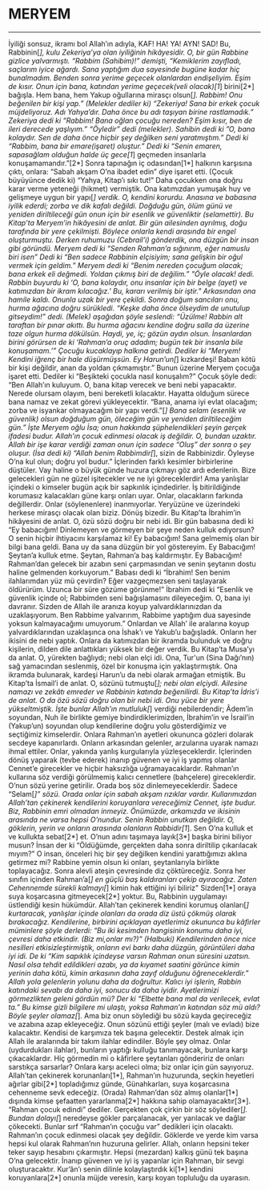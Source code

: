 # MERYEM
---
İyiliği sonsuz, ikramı bol Allah’ın adıyla,
KAF! HA! YA! AYN! SAD!
Bu, Rabbinin[*], kulu Zekeriya’ya olan iyiliğinin hikâyesidir.
O, bir gün Rabbine gizlice yalvarmıştı.
“Rabbim (Sahibim)!” demişti, “Kemiklerim zayıfladı, saçlarım iyice ağardı. Sana yaptığım dua sayesinde bugüne kadar hiç bunalmadım.
Benden sonra yerime geçecek olanlardan endişeliyim. Eşim de kısır. Onun için bana, katından yerime geçecek(veli olacak)[1*] birini[2*] bağışla.
Hem bana, hem Yakup oğullarına mirasçı olsun[*]. Rabbim! Onu beğenilen bir kişi yap.”
(Melekler dediler ki) “Zekeriya! Sana bir erkek çocuk müjdeliyoruz. Adı Yahya’dır. Daha önce bu adı taşıyan birine rastlamadık.”
Zekeriya dedi ki “Rabbim! Bana oğlan çocuğu nereden? Eşim kısır, ben de ileri derecede yaşlıyım.”
“Öyledir” dedi (melekler). Sahibin dedi ki ”O, bana kolaydır. Sen de daha önce hiçbir şey değilken seni yaratmıştım.”
Dedi ki “Rabbim, bana bir emare(işaret) oluştur.” Dedi ki “Senin emaren, sapasağlam olduğun halde üç gece[1*] geçmeden insanlarla konuşamamandır.”[2*]
Sonra tapınağın iç odasından[1*] halkının karşısına çıktı, onlara: “Sabah akşam O’na ibadet edin” diye işaret etti.
(Çocuk büyüyünce dedik ki) “Yahya, Kitap’ı sıkı tut!” Daha çocukken ona doğru karar verme yeteneği (hikmet) vermiştik.
Ona katımızdan yumuşak huy ve gelişmeye uygun bir yapı[*] verdik. O, kendini korurdu.
Anasına ve babasına iyilik ederdi; zorba ve dik kafalı değildi.
Doğduğu gün, ölüm günü ve yeniden diriltileceği gün onun için bir esenlik ve güvenliktir (selamettir).
Bu Kitap’ta Meryem’in hikâyesini de anlat. Bir gün ailesinden ayrılmış, doğu tarafında bir yere çekilmişti.
Böylece onlarla kendi arasında bir engel oluşturmuştu. Derken ruhumuzu (Cebrail’i) gönderdik, ona düzgün bir insan gibi göründü.
Meryem dedi ki “Senden Rahman’a sığınırım, eğer namuslu biri isen”
Dedi ki “Ben sadece Rabbinin elçisiyim; sana gelişkin bir oğul vermek için geldim.”
Meryem dedi ki “Benim nereden çocuğum olacak; bana erkek eli değmedi. Yoldan çıkmış biri de değilim.”
"Öyle olacak! dedi. Rabbin buyurdu ki ‘O, bana kolaydır, onu insanlar için bir belge (ayet) ve katımızdan bir ikram kılacağız.' Bu, kararı verilmiş bir iştir."
Arkasından ona hamile kaldı. Onunla uzak bir yere çekildi.
Sonra doğum sancıları onu, hurma ağacına doğru sürükledi. “Keşke daha önce ölseydim de unutulup gitseydim!” dedi.
(Melek) aşağıdan şöyle seslendi: “Üzülme! Rabbin alt taraftan bir pınar akıttı.
Bu hurma ağacını kendine doğru salla da üzerine taze olgun hurma dökülsün.
Haydi, ye, iç; gözün aydın olsun. İnsanlardan birini görürsen de ki ‘Rahman’a oruç adadım; bugün tek bir insanla bile konuşamam.’”
Çocuğu kucaklayıp halkına getirdi. Dediler ki “Meryem! Kendini iğrenç bir hale düşürmüşsün.
Ey Harun’un[*] kızkardeşi! Baban kötü bir kişi değildir, anan da yoldan çıkmamıştır.”
Bunun üzerine Meryem çocuğa işaret etti. Dediler ki “Beşikteki çocukla nasıl konuşalım?”
Çocuk şöyle dedi: “Ben Allah’ın kuluyum. O, bana kitap verecek ve beni nebi yapacaktır.
Nerede olursam olayım, beni bereketli kılacaktır. Hayatta olduğum sürece bana namaz ve zekat görevi yükleyecektir.
“Bana, anama iyi evlat olacağım; zorba ve isyankar olmayacağım bir yapı verdi.”[*]
Bana selam (esenlik ve güvenlik) olsun doğduğum gün, öleceğim gün ve yeniden diriltileceğim gün.”
İşte Meryem oğlu İsa; onun hakkında şüphelendikleri şeyin gerçek ifadesi budur.
Allah’ın çocuk edinmesi olacak iş değildir. O, bundan uzaktır. Allah bir işe karar verdiği zaman onun için sadece “Oluş” der sonra o şey oluşur.
(İsa dedi ki) “Allah benim Rabbimdir[*], sizin de Rabbinizdir. Öyleyse O’na kul olun; doğru yol budur.”
İçlerinden farklı kesimler birbirlerine düştüler. Vay haline o büyük günde huzura çıkmayı göz ardı edenlerin.
Bize gelecekleri gün ne güzel işitecekler ve ne iyi göreceklerdir! Ama yanlışlar içindeki o kimseler bugün açık bir sapkınlık içindedirler.
İş bitirildiğinde korumasız kalacakları  güne karşı onları uyar. Onlar, olacakların farkında değillerdir. Onlar (söylenenlere) inanmıyorlar.
Yeryüzüne ve üzerindeki herkese mirasçı olacak olan biziz. Dönüş bizedir.
Bu Kitap’ta İbrahim’in hikâyesini de anlat. O, özü sözü doğru bir nebi idi.
Bir gün babasına dedi ki “Ey babacığım! Dinlemeyen ve görmeyen bir şeye neden kulluk ediyorsun? O senin hiçbir ihtiyacını karşılamaz ki!
Ey babacığım! Sana gelmemiş olan bir bilgi bana geldi. Bana uy da sana düzgün bir yol göstereyim.
Ey Babacığım! Şeytan’a kulluk etme. Şeytan, Rahman’a baş kaldırmıştır.
Ey Babacığım! Rahman’dan gelecek bir azabın seni çarpmasından ve senin şeytanın dostu haline gelmenden korkuyorum.”
Babası dedi ki “İbrahim! Sen benim ilahlarımdan yüz mü çevirdin? Eğer vazgeçmezsen seni taşlayarak öldürürüm. Uzunca bir süre gözüme görünme!”
İbrahim dedi ki “Esenlik ve güvenlik içinde ol; Rabbimden seni bağışlamasını dileyeceğim. O, bana iyi davranır.
Sizden de Allah ile aranıza koyup yalvardıklarınızdan da uzaklaşıyorum. Ben Rabbime yalvarırım, Rabbime yaptığım dua sayesinde yoksun kalmayacağımı umuyorum.”
Onlardan ve Allah’ ile aralarına koyup yalvardıklarından uzaklaşınca ona İshak’ı ve Yakub’u bağışladık. Onların her ikisini de nebi yaptık.
Onlara da katımızdan bir ikramda bulunduk ve doğru kişilerin, dilden dile anlattıkları yüksek bir değer verdik.
Bu Kitap’ta Musa’yı da anlat. O, yürekten bağlıydı; nebi olan elçi idi.
Ona, Tur'un (Sina Dağı’nın) sağ yamacından seslenmiş, özel bir konuşma için yaklaştırmıştık.
Ona ikramda bulunarak, kardeşi Harun’u da nebi olarak armağan etmiştik.
Bu Kitap’ta İsmail’i de anlat. O, sözünü tutmuştu[*]; nebi olan elçiydi.
Ailesine namazı ve zekâtı emreder ve Rabbinin katında beğenilirdi.
Bu Kitap’ta İdris’i de anlat. O da özü sözü doğru olan bir nebi idi.
Onu yüce bir yere yükseltmiştik.
İşte bunlar Allah’ın mutluluk[*] verdiği nebilerdendir; Âdem’in soyundan, Nuh ile birlikte gemiye bindirdiklerimizden, İbrahim’in ve İsrail’in (Yakup’un) soyundan olup kendilerine doğru yolu gösterdiğimiz ve seçtiğimiz kimselerdir. Onlara Rahman’ın ayetleri okununca gözleri dolarak secdeye kapanırlardı.
Onların arkasından gelenler, arzularına uyarak namazı ihmal ettiler. Onlar, yakında yanlış kurgularıyla yüzleşeceklerdir.
İçlerinden dönüş yaparak (tevbe ederek) inanıp güvenen ve iyi iş yapmış olanlar Cennet’e girecekler ve hiçbir haksızlığa uğramayacaklardır.
Rahman’ın kullarına söz verdiği görülmemiş kalıcı cennetlere (bahçelere) gireceklerdir. O’nun sözü yerine getirilir.
Orada boş söz dinlemeyeceklerdir. Sadece “Selam[*]” sözü. Orada onlar için sabah akşam rızıklar vardır.
Kullarımızdan Allah’tan çekinerek kendilerini koruyanlara vereceğimiz Cennet, işte budur.
Biz, Rabbinin emri olmadan inmeyiz. Önümüzde, arkamızda ve ikisinin arasında ne varsa hepsi O’nundur. Senin Rabbin unutkan değildir.
O, göklerin, yerin ve onların arasında olanların Rabbidir[1*]. Sen O’na kulluk et ve kullukta sebat[2*] et. O’nun adını taşımaya layık[3*] başka birini biliyor musun?
İnsan der ki “Öldüğümde, gerçekten daha sonra diriltilip çıkarılacak mıyım?”
O insan, önceleri hiç bir şey değilken kendini yarattığımızı aklına getirmez mi?
Rabbine yemin olsun ki onları, şeytanlarıyla birlikte toplayacağız. Sonra alevli ateşin çevresinde diz çöktüreceğiz.
Sonra her sınıfın içinden Rahman’a[*] en güçlü baş kaldıranları çekip ayıracağız.
Zaten Cehennemde sürekli kalmayı[*] kimin hak ettiğini iyi biliriz"
Sizden[1*] oraya suya koşarcasına gitmeyecek[2*] yoktur. Bu, Rabbinin uygulamayı üstlendiği kesin hükümdür.
Allah’tan çekinerek kendini korumuş olanları[*] kurtaracak, yanlışlar içinde olanları da orada diz üstü çökmüş olarak bırakacağız.
Kendilerine, birbirini açıklayan ayetlerimiz okununca bu kâfirler müminlere şöyle derlerdi: “Bu iki kesimden hangisinin konumu daha iyi, çevresi daha etkindir. (Biz mi,onlar mı?)”
(Halbuki) Kendilerinden önce nice nesilleri etkisizleştirmiştik, onların evi barkı daha düzgün, görüntüleri daha iyi idi.
De ki “Kim sapıklık içindeyse varsın Rahman onun süresini uzatsın. Nasıl olsa tehdit edildikleri azabı, ya da kıyamet saatini görünce kimin yerinin daha kötü, kimin arkasının daha zayıf olduğunu öğreneceklerdir.”
Allah yola gelenlerin yolunu daha da doğrultur. Kalıcı iyi işlerin, Rabbin katındaki sevabı da daha iyi, sonucu da daha iyidir.
Ayetlerimizi görmezlikten geleni gördün mü? Der ki “Elbette bana mal da verilecek, evlat ta.”
Bu kimse gizli bilgilere mi ulaştı, yoksa Rahman’ın katından söz mü aldı?
Böyle şeyler olamaz[*]. Ama biz onun söylediği bu sözü kayda geçireceğiz ve azabına azap ekleyeceğiz.
Onun sözünü ettiği şeyler (malı ve evladı) bize kalacaktır. Kendisi de karşımıza tek başına gelecektir.
Destek almak için Allah ile aralarında bir takım ilahlar edindiler.
Böyle şey olmaz. Onlar (uydurdukları ilahlar), bunların yaptığı kulluğu tanımayacak, bunlara karşı çıkacaklardır.
Hiç görmedin mi o kâfirlere şeytanları göndeririz de onları sarstıkça sarsarlar?
Onlara karşı aceleci olma; biz onlar için gün sayıyoruz.
Allah’tan çekinerek korunanları[1*], Rahman’ın huzurunda, seçkin heyetleri ağırlar gibi[2*] topladığımız günde,
Günahkarları, suya koşarcasına cehenneme sevk edeceğiz.
(Orada) Rahman’dan söz almış olanlar[1*] dışında kimse şefaatten yararlanma[2*] hakkına sahip olamayacaktır[3*].
“Rahman çocuk edindi” dediler.
Gerçekten çok çirkin bir söz söylediler[*].
Bundan dolayı[*] neredeyse gökler parçalanacak, yer yarılacak ve dağlar çökecekti.
Bunlar sırf “Rahman’ın çocuğu var” dedikleri için olacaktı.
Rahman’ın çocuk edinmesi olacak şey değildir.
Göklerde ve yerde kim varsa hepsi kul olarak Rahman’nın huzuruna gelirler.
Allah, onların hepsini teker teker sayıp hesabını çıkarmıştır.
Hepsi (mezardan) kalkış günü tek başına O’na gelecektir.
İnanıp güvenen ve iyi iş yapanlar için Rahman, bir sevgi oluşturacaktır.
Kur’ân’ı senin dilinle kolaylaştırdık ki[1*] kendini koruyanlara[2*] onunla müjde veresin, karşı koyan topluluğu da uyarasın.